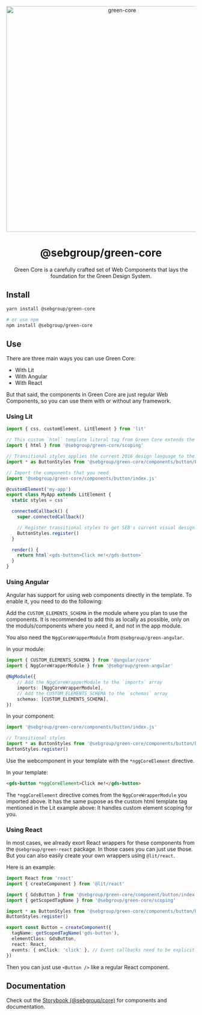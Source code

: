 <div align="center">
<img width="600" alt="green-core" src="https://github.com/sebgroup/green/assets/11420341/5d4b25fd-0633-498c-b50f-70f07c01ac16">
<h1>@sebgroup/green-core</h1>
<p>Green Core is a carefully crafted set of Web Components that lays the foundation for the Green Design System.</p>
</div>

## Install

```bash
yarn install @sebgroup/green-core

# or use npm
npm install @sebgroup/green-core
```

## Use

There are three main ways you can use Green Core:

- With Lit
- With Angular
- With React

But that said, the components in Green Core are just regular Web Components, so you can use them with or without any framework.

### Using Lit

```ts
import { css, customElement, LitElement } from 'lit'

// This custom `html` template literal tag from Green Core extends the default `lit-html` tag to handle element version scoping.
import { html } from '@sebgroup/green-core/scoping'

// Transitional styles applies the current 2016 design language to the components
import * as ButtonStyles from '@sebgroup/green-core/components/button/button.trans.styles.js'

// Import the components that you need
import '@sebgroup/green-core/components/button/index.js'

@customElement('my-app')
export class MyApp extends LitElement {
  static styles = css``

  connectedCallback() {
    super.connectedCallback()

    // Register transitional styles to get SEB's current visual design
    ButtonStyles.register()
  }

  render() {
    return html`<gds-button>Click me!</gds-button>`
  }
}
```

### Using Angular

Angular has support for using web components directly in the template. To enable it, you need to do the following:

Add the `CUSTOM_ELEMENTS_SCHEMA` in the module where you plan to use the components. It is recommended to add this as locally as possible, only on the moduls/components where you need it, and not in the app module.

You also need the `NggCoreWrapperModule` from `@sebgroup/green-angular`.

In your module:

```ts
import { CUSTOM_ELEMENTS_SCHEMA } from '@angular/core'
import { NggCoreWrapperModule } from '@sebgroup/green-angular'

@NgModule({
    // Add the NggCoreWrapperModule to the `imports` array
    imports: [NggCoreWrapperModule],
    // Add the CUSTOM_ELEMENTS_SCHEMA to the `schemas` array
    schemas: [CUSTOM_ELEMENTS_SCHEMA],
})
```

In your component:

```ts
import '@sebgroup/green-core/components/button/index.js'

// Transitional styles
import * as ButtonStyles from '@sebgroup/green-core/components/button/button.trans.styles.js'
ButtonStyles.register()
```

Use the webcomponent in your template with the `*nggCoreElement` directive.

In your template:

```html
<gds-button *nggCoreElement>Click me!</gds-button>
```

The `*nggCoreElement` directive comes from the `NggCoreWrapperModule` you imported above. It has the same pupose as the custom html template tag mentioned in the Lit example above: It handles custom element scoping for you.

### Using React

In most cases, we already exort React wrappers for these components from the `@sebgroup/green-react` package. In those cases you can just use those. But you can also easily create your own wrappers using `@lit/react`.

Here is an example:

```ts
import React from 'react'
import { createComponent } from '@lit/react'

import { GdsButton } from '@sebgroup/green-core/component/button/index.js'
import { getScopedTagName } from '@sebgroup/green-core/scoping'

import * as ButtonStyles from '@sebgroup/green-core/components/button/button.trans.styles.js'
ButtonStyles.register()

export const Button = createComponent({
  tagName: getScopedTagName('gds-button'),
  elementClass: GdsButton,
  react: React,
  events: { onClick: 'click' }, // Event callbacks need to be explicitly mapped to DOM events
})
```

Then you can just use `<Button />` like a regular React component.

## Documentation

Check out the [Storybook (@sebgroup/core)](https://storybook.seb.io/latest/core/) for components and documentation.
